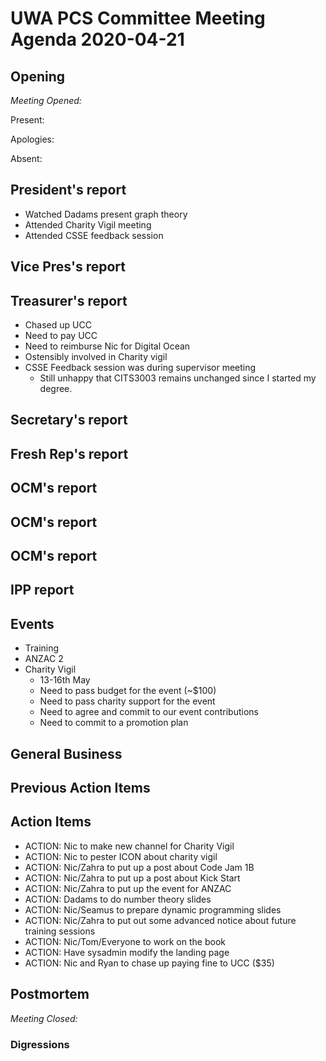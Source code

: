 # UWA PCS Committee Meeting Agenda 2020-04-21
## Opening
*Meeting Opened:*

Present:

Apologies:

Absent:

## President's report
  - Watched Dadams present graph theory
  - Attended Charity Vigil meeting
  - Attended CSSE feedback session
## Vice Pres's report
## Treasurer's report
  - Chased up UCC
  - Need to pay UCC
  - Need to reimburse Nic for Digital Ocean
  - Ostensibly involved in Charity vigil
  - CSSE Feedback session was during supervisor meeting
    - Still unhappy that CITS3003 remains unchanged since I started my degree. 
## Secretary's report
## Fresh Rep's report
## OCM's report
## OCM's report
## OCM's report
## IPP report
## Events
  - Training
  - ANZAC 2
  - Charity Vigil
    - 13-16th May 
    - Need to pass budget for the event (~$100)
    - Need to pass charity support for the event
    - Need to agree and commit to our event contributions
    - Need to commit to a promotion plan
## General Business
## Previous Action Items
## Action Items
- ACTION: Nic to make new channel for Charity Vigil
- ACTION: Nic to pester ICON about charity vigil
- ACTION: Nic/Zahra to put up a post about Code Jam 1B
- ACTION: Nic/Zahra to put up a post about Kick Start
- ACTION: Nic/Zahra to put up the event for ANZAC
- ACTION: Dadams to do number theory slides
- ACTION: Nic/Seamus to prepare dynamic programming slides
- ACTION: Nic/Zahra to put out some advanced notice about future training sessions
- ACTION: Nic/Tom/Everyone to work on the book
- ACTION: Have sysadmin modify the landing page
- ACTION: Nic and Ryan to chase up paying fine to UCC ($35)

## Postmortem
*Meeting Closed:*
### Digressions
